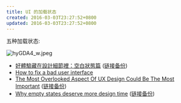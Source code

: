 ```yaml
---
title: UI 的加载状态
created: 2016-03-03T23:27:52+0800
updated: 2016-03-03T23:27:52+0800
---
```



五种加载状态:

![hyGDA4_w.jpeg](https://cdn-images-1.medium.com/max/1600/1*Wd1mjkmzqlVEB-hyGDA4_w.jpeg)


- [好體驗藏在設計細節裡：空白狀態篇](https://medium.com/@sophiacheng/%E5%A5%BD%E9%AB%94%E9%A9%97%E8%97%8F%E5%9C%A8%E8%A8%AD%E8%A8%88%E7%B4%B0%E7%AF%80%E8%A3%A1-%E7%A9%BA%E7%99%BD%E7%8B%80%E6%85%8B%E7%AF%87-9c3d6a6d5549) ([链接备份](https://web.archive.org/web/20190327000917/https://medium.com/@sophiacheng/%E5%A5%BD%E9%AB%94%E9%A9%97%E8%97%8F%E5%9C%A8%E8%A8%AD%E8%A8%88%E7%B4%B0%E7%AF%80%E8%A3%A1-%E7%A9%BA%E7%99%BD%E7%8B%80%E6%85%8B%E7%AF%87-9c3d6a6d5549))
- [How to fix a bad user interface](https://web.archive.org/web/20220413091925/https://www.scotthurff.com/posts/why-your-user-interface-is-awkward-youre-ignoring-the-ui-stack/)
- [The Most Overlooked Aspect Of UX Design Could Be The Most Important](https://techcrunch.com/2015/11/22/the-most-overlooked-aspect-of-ux-design-could-be-the-most-important/) ([链接备份](https://web.archive.org/web/20160102155455/https://techcrunch.com/2015/11/22/the-most-overlooked-aspect-of-ux-design-could-be-the-most-important/))
- [Why empty states deserve more design time](https://www.invisionapp.com/inside-design/why-empty-states-deserve-more-design-time/) ([链接备份](https://web.archive.org/web/20221204045701/https://www.invisionapp.com/inside-design/why-empty-states-deserve-more-design-time/))
